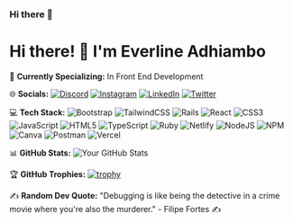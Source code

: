 ### Hi there 👋


# Hi there! 👋 I'm Everline Adhiambo

🌱 **Currently Specializing:** In Front End Development

🌐 **Socials:**
[![Discord](https://img.shields.io/badge/Discord-YourUsername-7289DA?logo=discord&logoColor=white)](https://discord.gg/yourdiscord)
[![Instagram](https://img.shields.io/badge/Instagram-YourUsername-E4405F?logo=instagram&logoColor=white)](https://www.instagram.com/yourinstagram/)
[![LinkedIn]([https://img.shields.io/badge/LinkedIn-YourName-0077B5?logo=linkedin&logoColor=white)](https://www.linkedin.com/in/yourname/](https://www.linkedin.com/in/everline-adhiambo-a52ab0235/))
[![Twitter]([https://img.shields.io/badge/Twitter-YourHandle-1DA1F2?logo=twitter&logoColor=white)](https://twitter.com/yourhandle/](https://twitter.com/Atieno_Ever))


💻 **Tech Stack:**
![Bootstrap](https://img.shields.io/badge/Bootstrap-563D7C?logo=bootstrap&logoColor=white)
![TailwindCSS](https://img.shields.io/badge/Tailwind_CSS-38B2AC?logo=tailwind-css&logoColor=white)
![Rails](https://img.shields.io/badge/Ruby_on_Rails-CC0000?logo=ruby-on-rails&logoColor=white)
![React](https://img.shields.io/badge/React-61DAFB?logo=react&logoColor=white)
![CSS3](https://img.shields.io/badge/CSS3-1572B6?logo=css3&logoColor=white)
![JavaScript](https://img.shields.io/badge/JavaScript-F7DF1E?logo=javascript&logoColor=black)
![HTML5](https://img.shields.io/badge/HTML5-E34F26?logo=html5&logoColor=white)
![TypeScript](https://img.shields.io/badge/TypeScript-3178C6?logo=typescript&logoColor=white)
![Ruby](https://img.shields.io/badge/Ruby-CC342D?logo=ruby&logoColor=white)
![Netlify](https://img.shields.io/badge/Netlify-00C7B7?logo=netlify&logoColor=white)
![NodeJS](https://img.shields.io/badge/Node.js-339933?logo=node.js&logoColor=white)
![NPM](https://img.shields.io/badge/NPM-CB3837?logo=npm&logoColor=white)
![Canva](https://img.shields.io/badge/Canva-00C4CC?logo=canva&logoColor=white)
![Postman](https://img.shields.io/badge/Postman-FF6C37?logo=postman&logoColor=white)
![Vercel](https://img.shields.io/badge/Vercel-000000?logo=vercel&logoColor=white)


📊 **GitHub Stats:**
![Your GitHub Stats](https://github-readme-stats.vercel.app/api?username=eve-atieno&show_icons=true&theme=radical)

🏆 **GitHub Trophies:**
[![trophy](https://github-profile-trophy.vercel.app/?username=eve-atieno)](https://github.com/ryo-ma/github-profile-trophy)

✍️ **Random Dev Quote:**
"Debugging is like being the detective in a crime movie where you're also the murderer." - Filipe Fortes
✍️



